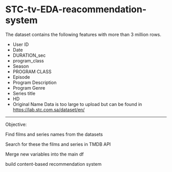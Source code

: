 # STC-tv-EDA-reacommendation-system






The  dataset contains the following features with more than 3 million rows.


- User ID
- Date
- DURATION_sec
- program_class
- Season
- PROGRAM CLASS
- Episode
- Program Description
- Program Genre
- Series title 
- HD 
- Original Name
Data is too large to upload but can be found in https://lab.stc.com.sa/dataset/en/
----------------------------------------------------------------------------------------------------------------------
Objective:


Find films and  series names from the datasets​

Search for these the films and  series in TMDB API​

Merge new variables into the main df​

build content-based recommendation system
